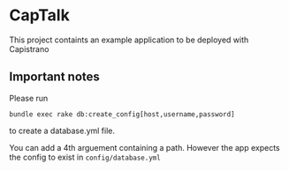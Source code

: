 # CapTalk
This project containts an example application to be deployed with Capistrano

## Important notes
Please run
```
bundle exec rake db:create_config[host,username,password]
```
to create a database.yml file. 

You can add a 4th arguement containing a path. However the app expects the config to exist in `config/database.yml`
